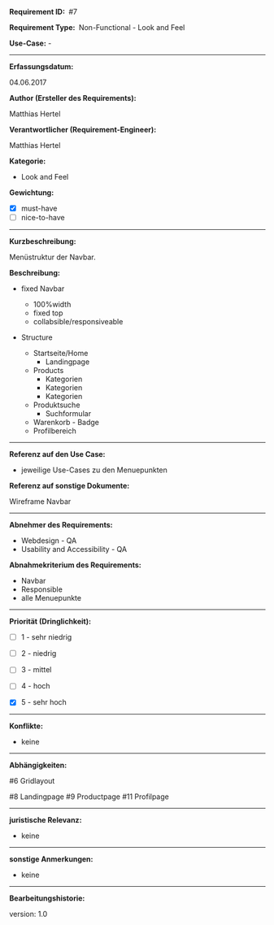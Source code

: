 **Requirement ID: ** #7

**Requirement Type: ** Non-Functional - Look and Feel

**Use-Case:** -

---

**Erfassungsdatum:**

04.06.2017

**Author (Ersteller des Requirements):**

Matthias Hertel

**Verantwortlicher (Requirement-Engineer):**

Matthias Hertel

**Kategorie:**

- Look and Feel

**Gewichtung:**

- [x] must-have
- [ ] nice-to-have

---
**Kurzbeschreibung:**

Menüstruktur der Navbar.

**Beschreibung:**


- fixed Navbar
  - 100%width
  - fixed top
  - collabsible/responsiveable

- Structure
  - Startseite/Home
    - Landingpage
  - Products
    - Kategorien
    - Kategorien
    - Kategorien
  - Produktsuche
    - Suchformular
  - Warenkorb - Badge
  - Profilbereich





---
**Referenz auf den Use Case:**

- jeweilige Use-Cases zu den Menuepunkten


**Referenz auf sonstige Dokumente:**

Wireframe Navbar


---
**Abnehmer des Requirements:**

- Webdesign - QA
- Usability and Accessibility - QA

**Abnahmekriterium des Requirements:**

- Navbar
- Responsible
- alle Menuepunkte

---
**Priorität (Dringlichkeit):**

- [ ] 1 - sehr niedrig
- [ ] 2 - niedrig
- [ ] 3 - mittel
- [ ] 4 - hoch
- [x] 5 - sehr hoch


---
**Konflikte:**
- keine

---
**Abhängigkeiten:**

#6 Gridlayout

#8 Landingpage
#9 Productpage
#11 Profilpage


---
**juristische Relevanz:**
- keine


---
**sonstige Anmerkungen:**
- keine

---
**Bearbeitungshistorie:**

version: 1.0
